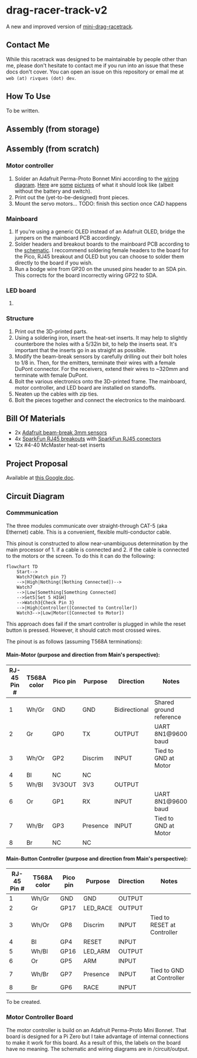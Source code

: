 # drag-racer-track-v2
A new and improved version of [mini-drag-racetrack](https://github.com/rivques/mini-drag-racetrack).

## Contact Me
While this racetrack was designed to be maintainable by people other than me, please don't hesitate to contact me if you run into an issue that these docs don't cover.
You can open an issue on this repository or email me at `web (at) rivques (dot) dev`.

## How To Use
To be written.

## Assembly (from storage)

## Assembly (from scratch)
### Motor controller
1. Solder an Adafruit Perma-Proto Bonnet Mini according to the [wiring diagram](circuit/outputs/motorcontrollerwiring.png). [Here](doc-pics/motorcontroller-bottom.jpg) are [some](doc-pics/motorcontroller-top-withoutpico.jpg) [pictures](doc-pics/motorcontroller-top-withpico.jpg) of what it should look like (albeit without the battery and switch).
2. Print out the (yet-to-be-designed) front pieces.
3. Mount the servo motors...
TODO: finish this section once CAD happens
### Mainboard
1. If you're using a generic OLED instead of an Adafruit OLED, bridge the jumpers on the mainboard PCB accordingly.
2. Solder headers and breakout boards to the mainboard PCB according to the [schematic](circuit/outputs/mainboard.pdf). I reccommend soldering female headers to the board for the Pico, RJ45 breakout and OLED but you can choose to solder them directly to the board if you wish.
3. Run a bodge wire from GP20 on the unused pins header to an SDA pin. This corrects for the board incorrectly wiring GP22 to SDA.
### LED board
1. 
### Structure
1. Print out the 3D-printed parts.
2. Using a soldering iron, insert the heat-set inserts. It may help to slightly counterbore the holes with a 5/32in bit, to help the inserts seat. It's important that the inserts go in as straight as possible.
3. Modify the beam-break sensors by carefully drilling out their bolt holes to 1/8 in. Then, for the emitters, terminate their wires with a female DuPont connector. For the receivers, extend their wires to ~320mm and terminate with female DuPont.
4. Bolt the various electronics onto the 3D-printed frame. The mainboard, motor controller, and LED board are installed on standoffs. 
5. Neaten up the cables with zip ties.
6. Bolt the pieces together and connect the electronics to the mainboard.

## Bill Of Materials
* 2x [Adafruit beam-break 3mm sensors](https://www.adafruit.com/product/2167)
* 4x [SparkFun RJ45 breakouts](https://www.sparkfun.com/sparkfun-rj45-breakout.html) with [SparkFun RJ45 conectors](https://www.sparkfun.com/rj45-8-pin-connector.html)
* 12x #4-40 McMaster heat-set inserts
## Project Proposal
Available at [this Google doc](https://docs.google.com/document/d/1fPM3jAb2btpLcQTNEUYPZXAGJ7guPSih1aArkj4l1_s/edit?usp=sharing).

## Circuit Diagram
### Commmunication
The three modules communicate over straight-through CAT-5 (aka Ethernet) cable. This is a convenient, flexible multi-conductor cable. 

This pinout is constructed to allow near-unambiguous determination by the main processor of 1. if a cable is connected and 2. if the cable is connected to the motors or the screen.
To do this it can do the following:
```mermaid
flowchart TD
    Start-->
    Watch7{Watch pin 7}
    -->|High|Nothing([Nothing Connected])-->
    Watch7
    -->|Low|Something[Something Connected]
    -->Set5[Set 5 HIGH]
    -->Watch3{Check Pin 3}
    -->|High|Controller([Connected to Controller])
    Watch3-->|Low|Motor([Connected to Motor])
```
This approach does fail if the smart controller is plugged in while the reset button is pressed. However, it should catch most crossed wires.

The pinout is as follows (assuming T568A terminations):
#### Main-Motor (purpose and direction from Main's perspective):
RJ-45 Pin # | T568A color | Pico pin | Purpose | Direction | Notes
---|---|---|---|---|---
1|Wh/Gr|GND|GND|Bidirectional|Shared ground reference
2|Gr|GP0|TX|OUTPUT|UART 8N1@9600 baud
3|Wh/Or|GP2|Discrim|INPUT|Tied to GND at Motor
4|Bl|NC|NC||
5|Wh/Bl|3V3OUT|3V3|OUTPUT|
6|Or|GP1|RX|INPUT|UART 8N1@9600 baud
7|Wh/Br|GP3|Presence|INPUT|Tied to GND at Motor
8|Br|NC|NC||

#### Main-Button Controller (purpose and direction from Main's perspective):
RJ-45 Pin # | T568A color | Pico pin | Purpose | Direction | Notes
---|---|---|---|---|---
1|Wh/Gr|GND|GND|OUTPUT|
2|Gr|GP17|LED_RACE|OUTPUT|
3|Wh/Or|GP8|Discrim|INPUT|Tied to RESET at Controller
4|Bl|GP4|RESET|INPUT|
5|Wh/Bl|GP16|LED_ARM|OUTPUT|
6|Or|GP5|ARM|INPUT|
7|Wh/Br|GP7|Presence|INPUT|Tied to GND at Controller
8|Br|GP6|RACE|INPUT|

To be created.

### Motor Controller Board
The motor controller is build on an Adafruit Perma-Proto Mini Bonnet. That board is designed for a Pi Zero but I take advantage of internal
connections to make it work for this board. As a result of this, the labels on the board have no meaning. The schematic and wiring diagrams are in
/circuit/output. 
